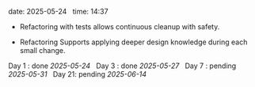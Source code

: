 date: 2025-05-24  
time: 14:37  

- Refactoring with tests allows continuous cleanup with safety.
    
- Refactoring Supports applying deeper design knowledge during each small change.
    

Day 1 : done *2025-05-24*  
Day 3 : done *2025-05-27*  
Day 7 : pending *2025-05-31*  
Day 21: pending *2025-06-14*